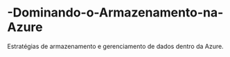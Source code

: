 # -Dominando-o-Armazenamento-na-Azure
Estratégias de armazenamento e gerenciamento de dados dentro da Azure.
